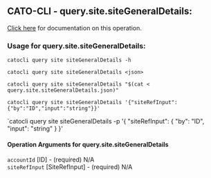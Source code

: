 
## CATO-CLI - query.site.siteGeneralDetails:
[Click here](https://api.catonetworks.com/documentation/#query-query.site.siteGeneralDetails) for documentation on this operation.

### Usage for query.site.siteGeneralDetails:

`catocli query site siteGeneralDetails -h`

`catocli query site siteGeneralDetails <json>`

`catocli query site siteGeneralDetails "$(cat < query.site.siteGeneralDetails.json)"`

`catocli query site siteGeneralDetails '{"siteRefInput":{"by":"ID","input":"string"}}'`

`catocli query site siteGeneralDetails -p '{
    "siteRefInput": {
        "by": "ID",
        "input": "string"
    }
}'


#### Operation Arguments for query.site.siteGeneralDetails ####

`accountId` [ID] - (required) N/A    
`siteRefInput` [SiteRefInput] - (required) N/A    
